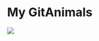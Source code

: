 # My GitAnimals
<a href="https://github.com/devxb/gitanimals">
  <img src="https://render.gitanimals.org/farms/{miksuhsuh}"/>
</a>
